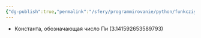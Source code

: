```yaml
---
{"dg-publish":true,"permalink":"/sfery/programmirovanie/python/funkcziya-math-pi/","tags":["Программирование"]}
---
```


- Константа, обозначающая число Пи (3.141592653589793)